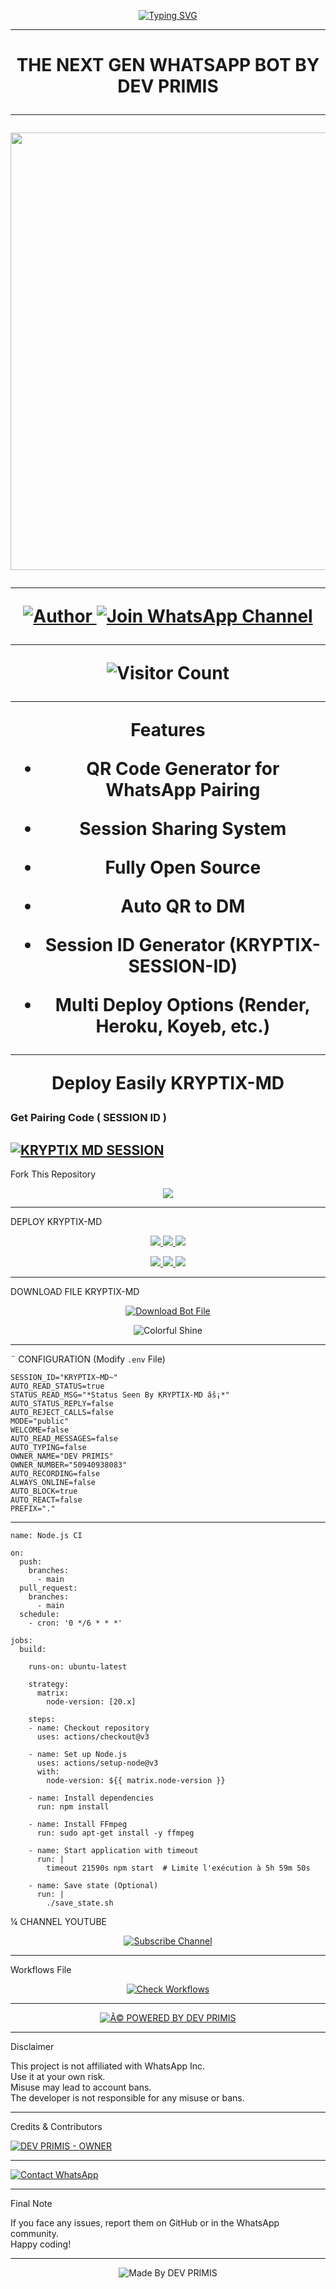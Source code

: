 
<p align="center">
  <a href="https://git.io/typing-svg">
    <img src="https://readme-typing-svg.demolab.com?font=Black+Ops+One&size=100&pause=1000&color=FF0000&center=true&vCenter=true&width=1000&height=200&lines=KRYPTIX-MD;BY+DEV+PRIMIS" alt="Typing SVG" />
  </a>
</p>

---

<h1 align="center">THE NEXT GEN WHATSAPP BOT BY DEV PRIMIS

---

<p align="center">
  <img src="https://files.catbox.moe/f29t1m.jpg" width="700"/>
</p>

---

<p align="center">
  <a href="https://github.com/DEVPRIMIS">
    <img title="Author" src="https://img.shields.io/badge/Author-DEV%20PRIMIS-ff004d?style=for-the-badge&logo=github&logoColor=white" />
  </a>
  <a href="https://whatsapp.com/channel/0029VbB2Xry0LKZAuosqRO0k">
    <img title="Join WhatsApp Channel" src="https://img.shields.io/badge/Join-WhatsApp%20Channel-25D366?style=for-the-badge&logo=whatsapp&logoColor=white" />
  </a>
</p>

---

<p align="center">
  <img src="https://profile-counter.glitch.me/KRYPTIX-MD/count.svg" alt="Visitor Count" />
</p>

---

 Features

- QR Code Generator for WhatsApp Pairing
 
- Session Sharing System
 
- Fully Open Source
 
- Auto QR to DM
 
- Session ID Generator (KRYPTIX-SESSION-ID)
 
- Multi Deploy Options (Render, Heroku, Koyeb, etc.)

---

Deploy Easily KRYPTIX-MD 

### Get Pairing Code ( SESSION ID )


[![KRYPTIX MD SESSION](https://img.shields.io/badge/KRYPTIX%20-MD%20SESSION-25D366?style=for-the-badge&logo=whatsapp&logoColor=white)](https://kryptix-md-session.onrender.com/pair)
---

 Fork This Repository

 <p align="center">
  <a href="https://github.com/DEVPRIMIS/KRYPTIX-MD_V1/fork">
    <img src="https://img.shields.io/badge/Fork%20This-Repository-8A2BE2?style=for-the-badge&logo=github&logoColor=white" />
  </a>
</p>

---

 DEPLOY KRYPTIX-MD

<p align="center">
  <a href="https://github.com/DEVPRIMIS/KRYPTIX-MD_V1">
    <img src="https://img.shields.io/badge/Deploy%20To%20Replit-FFA500?style=for-the-badge&logo=replit&logoColor=white" />
  </a>
  <a href="https://railway.app/new/template?template=https://github.com/DEVPRIMIS/KRYPTIX-MD_V1">
    <img src="https://img.shields.io/badge/Deploy%20To%20Railway-8B5CF6?style=for-the-badge&logo=railway&logoColor=white" />
  </a>
  <a href="https://render.com/">
    <img src="https://img.shields.io/badge/Deploy%20To%20Render-06B6D4?style=for-the-badge&logo=render&logoColor=white" />
  </a>
</p>

<p align="center">
  <a href="https://dashboard.heroku.com/new?template=https://github.com/DEVPRIMIS/KRYPTIX-MD_V1/tree/main">
    <img src="https://img.shields.io/badge/Deploy-Heroku-FF004D?style=for-the-badge&logo=heroku&logoColor=white" />
  </a>
  <a href="https://host.talkdrove.com/share-bot/82">
    <img src="https://img.shields.io/badge/Deploy-TaikDrove-6971FF?style=for-the-badge&logo=google-cloud&logoColor=white" />
  </a>
  <a href="https://app.koyeb.com/services/deploy?type=git&repository=DEVPRIMIS/KRYPTIX-MD_V1&ports=3000">
    <img src="https://img.shields.io/badge/Deploy-Koyeb-FF009D?style=for-the-badge&logo=koyeb&logoColor=white" />
  </a>
</p>

---

 DOWNLOAD FILE KRYPTIX-MD

<p align="center">
  <a href="https://github.com/DEVPRIMIS/KRYPTIX-MD_V1/archive/refs/heads/main.zip">
    <img src="https://img.shields.io/badge/Download%20Bot-file-FF009D?style=for-the-badge&logo=github&logoColor=white" alt="Download Bot File" />
  </a>
</p>

<p align="center">
  <img src="https://i.imgur.com/LyHic3i.gif" alt="Colorful Shine" />
</p>

---

¨ CONFIGURATION (Modify `.env` File)

```
SESSION_ID="KRYPTIX~MD~"
AUTO_READ_STATUS=true
STATUS_READ_MSG="*Status Seen By KRYPTIX-MD âš¡*"
AUTO_STATUS_REPLY=false
AUTO_REJECT_CALLS=false
MODE="public"
WELCOME=false
AUTO_READ_MESSAGES=false
AUTO_TYPING=false
OWNER_NAME="DEV PRIMIS"
OWNER_NUMBER="50940938083"
AUTO_RECORDING=false
ALWAYS_ONLINE=false
AUTO_BLOCK=true
AUTO_REACT=false
PREFIX="."
```

---

```
name: Node.js CI

on:
  push:
    branches:
      - main
  pull_request:
    branches:
      - main
  schedule:
    - cron: '0 */6 * * *'  

jobs:
  build:

    runs-on: ubuntu-latest

    strategy:
      matrix:
        node-version: [20.x]

    steps:
    - name: Checkout repository
      uses: actions/checkout@v3

    - name: Set up Node.js
      uses: actions/setup-node@v3
      with:
        node-version: ${{ matrix.node-version }}

    - name: Install dependencies
      run: npm install

    - name: Install FFmpeg
      run: sudo apt-get install -y ffmpeg

    - name: Start application with timeout
      run: |
        timeout 21590s npm start  # Limite l'exécution à 5h 59m 50s

    - name: Save state (Optional)
      run: |
        ./save_state.sh
```

¼ CHANNEL YOUTUBE

<p align="center">
  <a href="https://www.youtube.com/@DevPrimis-z9e">
    <img src="https://img.shields.io/badge/Subscribe-Dev_Primis-red?style=for-the-badge&logo=youtube&logoColor=white" alt="Subscribe Channel" />
  </a>
</p>

---

 Workflows File

<p align="center">
  <a href="https://whatsapp.com/channel/0029Vb6T8td5K3zQZbsKEU1R">
    <img src="https://img.shields.io/badge/Check-Workflows-FF004D?style=for-the-badge&logo=whatsapp&logoColor=white" alt="Check Workflows" />
  </a>
</p>

---

<p align="center">
  <a href="https://github.com/DEVPRIMIS">
    <img alt="Â© POWERED BY DEV PRIMIS" src="https://img.shields.io/badge/Â©%20POWERED%20BY-DEV%20PRIMIS-ff0000?style=for-the-badge&logo=github" />
  </a>
</p>

---

Disclaimer

This project is not affiliated with WhatsApp Inc.  
Use it at your own risk.  
Misuse may lead to account bans.  
The developer is not responsible for any misuse or bans.

---

 Credits & Contributors

> <a href="https://github.com/DEVPRIMIS">
  <img alt="DEV PRIMIS - OWNER" src="https://img.shields.io/badge/OWNER-âš¡DEV%20PRIMISâš¡-FF0000?style=for-the-badge&logo=github" />
</a>  

---

<a href="https://wa.me/50940938083?text=âš¡%20HELLO%20DEV%20PRIMIS%20TECH%20âš¡">
  <img alt="Contact WhatsApp" src="https://img.shields.io/badge/DEV-âš¡PRIMIS%20TECHâš¡-25D366?style=for-the-badge&logo=whatsapp&logoColor=white" />
</a>

---

 Final Note

If you face any issues, report them on GitHub or in the WhatsApp community.  
Happy coding! 

---

<p align="center">
  <img alt="Made By DEV PRIMIS" src="https://img.shields.io/badge/Made%20by-DEV%20PRIMIS-black?style=for-the-badge&logo=github" />
</p>

